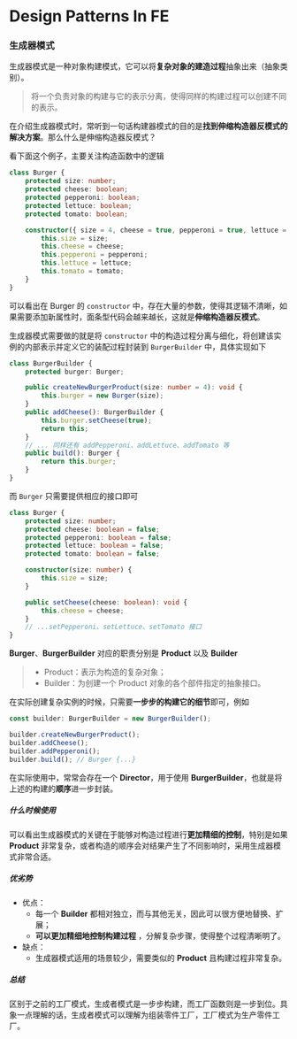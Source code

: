# Design Patterns In FE

### 生成器模式

生成器模式是一种对象构建模式，它可以将**复杂对象的建造过程**抽象出来（抽象类别）。

> 将一个负责对象的构建与它的表示分离，使得同样的构建过程可以创建不同的表示。

在介绍生成器模式时，常听到一句话构建器模式的目的是**找到伸缩构造器反模式的解决方案**。那么什么是伸缩构造器反模式？

看下面这个例子，主要关注构造函数中的逻辑

```typescript
class Burger {
    protected size: number;
    protected cheese: boolean;
    protected pepperoni: boolean;
    protected lettuce: boolean;
    protected tomato: boolean;

    constructor({ size = 4, cheese = true, pepperoni = true, lettuce = true, tomato = true }: { size?: number; cheese?: boolean; pepperoni?: boolean; lettuce?: boolean; tomato?: boolean; } = {}) {
        this.size = size;
        this.cheese = cheese;
        this.pepperoni = pepperoni;
        this.lettuce = lettuce;
        this.tomato = tomato;
    }
}
```

可以看出在 Burger 的 `constructor` 中，存在大量的参数，使得其逻辑不清晰，如果需要添加新属性时，面条型代码会越来越长，这就是**伸缩构造器反模式**。

生成器模式需要做的就是将 `constructor` 中的构造过程分离与细化，将创建该实例的内部表示并定义它的装配过程封装到 `BurgerBuilder` 中，具体实现如下

```typescript
class BurgerBuilder {
    protected burger: Burger;

    public createNewBurgerProduct(size: number = 4): void {
        this.burger = new Burger(size);
    }
    public addCheese(): BurgerBuilder {
        this.burger.setCheese(true);
        return this;
    }
    // ... 同样还有 addPepperoni、addLettuce、addTomato 等
    public build(): Burger {
        return this.burger;
    }
}
```

而 `Burger` 只需要提供相应的接口即可

```typescript
class Burger {
    protected size: number;
    protected cheese: boolean = false;
    protected pepperoni: boolean = false;
    protected lettuce: boolean = false;
    protected tomato: boolean = false;

    constructor(size: number) {
        this.size = size;
    }

    public setCheese(cheese: boolean): void { 
        this.cheese = cheese; 
    }
    // ...setPepperoni、setLettuce、setTomato 接口
}
```

**Burger**、**BurgerBuilder** 对应的职责分别是 **Product** 以及 **Builder**

> - Product：表示为构造的复杂对象；
> - Builder：为创建一个 Product 对象的各个部件指定的抽象接口。

在实际创建复杂实例的时候，只需要**一步步的构建它的细节**即可，例如

```typescript
const builder: BurgerBuilder = new BurgerBuilder();

builder.createNewBurgerProduct();
builder.addCheese();
builder.addPepperoni();
builder.build(); // Burger {...}
```

在实际使用中，常常会存在一个 **Director**，用于使用 **BurgerBuilder**，也就是将上述的构建的**顺序**进一步封装。

##### **什么时候使用**

可以看出生成器模式的关键在于能够对构造过程进行**更加精细的控制**，特别是如果   **Product** 非常复杂，或者构造的顺序会对结果产生了不同影响时，采用生成器模式非常合适。

##### **优劣势**

- 优点：
  - 每一个 **Builder** 都相对独立，而与其他无关，因此可以很方便地替换、扩展；
  - **可以更加精细地控制构建过程** ，分解复杂步骤，使得整个过程清晰明了。
- 缺点：
  - 生成器模式适用的场景较少，需要类似的 **Product** 且构建过程非常复杂。

##### **总结**

区别于之前的工厂模式，生成者模式是一步步构建，而工厂函数则是一步到位。具象一点理解的话，生成者模式可以理解为组装零件工厂，工厂模式为生产零件工厂。
